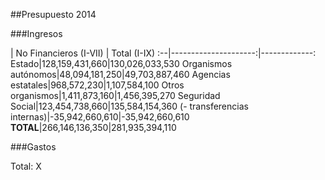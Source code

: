 ##Presupuesto 2014

###Ingresos

 | No Financieros (I-VII) | Total (I-IX)
:--|---------------------:|-------------:
Estado|128,159,431,660|130,026,033,530
Organismos autónomos|48,094,181,250|49,703,887,460
Agencias estatales|968,572,230|1,107,584,100
Otros organismos|1,411,873,160|1,456,395,270
Seguridad Social|123,454,738,660|135,584,154,360
(- transferencias internas)|-35,942,660,610|-35,942,660,610
**TOTAL**|266,146,136,350|281,935,394,110

###Gastos

Total: X
